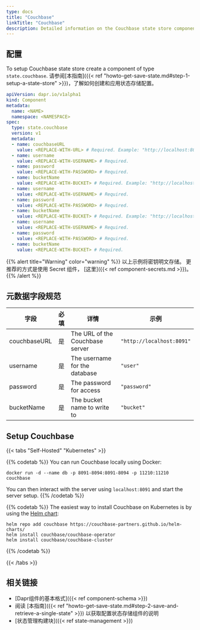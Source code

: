 ```yaml
---
type: docs
title: "Couchbase"
linkTitle: "Couchbase"
description: Detailed information on the Couchbase state store component
---
```


## 配置

To setup Couchbase state store create a component of type `state.couchbase`. 请参阅[本指南]({{< ref "howto-get-save-state.md#step-1-setup-a-state-store" >}})，了解如何创建和应用状态存储配置。


```yaml
apiVersion: dapr.io/v1alpha1
kind: Component
metadata:
  name: <NAME>
  namespace: <NAMESPACE>
spec:
  type: state.couchbase
  version: v1
  metadata:
  - name: couchbaseURL
    value: <REPLACE-WITH-URL> # Required. Example: "http://localhost:8091"
  - name: username
    value: <REPLACE-WITH-USERNAME> # Required.
  - name: password
    value: <REPLACE-WITH-PASSWORD> # Required.
  - name: bucketName
    value: <REPLACE-WITH-BUCKET> # Required. Example: "http://localhost:8091"
  - name: username
    value: <REPLACE-WITH-USERNAME> # Required.
  - name: password
    value: <REPLACE-WITH-PASSWORD> # Required.
  - name: bucketName
    value: <REPLACE-WITH-BUCKET> # Required. Example: "http://localhost:8091"
  - name: username
    value: <REPLACE-WITH-USERNAME> # Required.
  - name: password
    value: <REPLACE-WITH-PASSWORD> # Required.
  - name: bucketName
    value: <REPLACE-WITH-BUCKET> # Required.
```

{{% alert title="Warning" color="warning" %}}
以上示例将密钥明文存储。 更推荐的方式是使用 Secret 组件， [这里]({{< ref component-secrets.md >}})。
{{% /alert %}}

## 元数据字段规范

| 字段           | 必填 | 详情                              | 示例                        |
| ------------ |:--:| ------------------------------- | ------------------------- |
| couchbaseURL | 是  | The URL of the Couchbase server | `"http://localhost:8091"` |
| username     | 是  | The username for the database   | `"user"`                  |
| password     | 是  | The password for access         | `"password"`              |
| bucketName   | 是  | The bucket name to write to     | `"bucket"`                |

## Setup Couchbase

{{< tabs "Self-Hosted" "Kubernetes" >}}

{{% codetab %}}
You can run Couchbase locally using Docker:

```
docker run -d --name db -p 8091-8094:8091-8094 -p 11210:11210 couchbase
```

You can then interact with the server using `localhost:8091` and start the server setup.
{{% /codetab %}}

{{% codetab %}}
The easiest way to install Couchbase on Kubernetes is by using the [Helm chart](https://github.com/couchbase-partners/helm-charts#deploying-for-development-quick-start):

```
helm repo add couchbase https://couchbase-partners.github.io/helm-charts/
helm install couchbase/couchbase-operator
helm install couchbase/couchbase-cluster
```
{{% /codetab %}}

{{< /tabs >}}

## 相关链接
- [Dapr组件的基本格式]({{< ref component-schema >}})
- 阅读 [本指南]({{< ref "howto-get-save-state.md#step-2-save-and-retrieve-a-single-state" >}}) 以获取配置状态存储组件的说明
- [状态管理构建块]({{< ref state-management >}})
